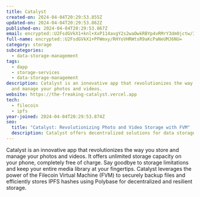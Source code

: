 ```yaml
---
title: Catalyst
created-on: 2024-04-04T20:29:53.855Z
updated-on: 2024-04-04T20:29:53.862Z
published-on: 2024-04-04T20:29:53.867Z
email: encrypted::U2FsdGVkX1+knl+XxP114avgY2s2waOwkRBYp4vRMrY3dm0jctw/38l+L4LmfRuB
full-name: encrypted::U2FsdGVkX1+PFWmxy/RHYoVHRWtsR9aKcPaNeUMJ6NU=
category: storage
subcategories:
  - data-storage-management
tags:
  - dapp
  - storage-services
  - data-storage-management
description: Catalyst is an innovative app that revolutionizes the way you store
  and manage your photos and videos.
website: https://the-freaking-catalyst.vercel.app
tech:
  - filecoin
  - ipfs
year-joined: 2024-04-04T20:29:53.874Z
seo:
  title: "Catalyst: Revolutionizing Photo and Video Storage with FVM"
  description: Catalyst offers decentralized solutions for data storage and retrieval.
---
```


Catalyst is an innovative app that revolutionizes the way you store and manage your photos and videos. It offers unlimited storage capacity on your phone, completely free of charge. Say goodbye to storage limitations and keep your entire media library at your fingertips. Catalyst leverages the power of the Filecoin Virtual Machine (FVM) to securely backup files and efficiently stores IPFS hashes using Polybase for decentralized and resilient storage.
